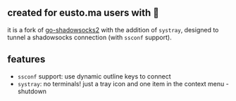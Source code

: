 ## created for eusto.ma users with 🤍
it is a fork of [go-shadowsocks2](https://github.com/shadowsocks/go-shadowsocks2) with the addition of `systray`, designed to tunnel a shadowsocks connection (with `ssconf` support).

## features
- `ssconf` support: use dynamic outline keys to connect
- `systray`: no terminals! just a tray icon and one item in the context menu - shutdown
